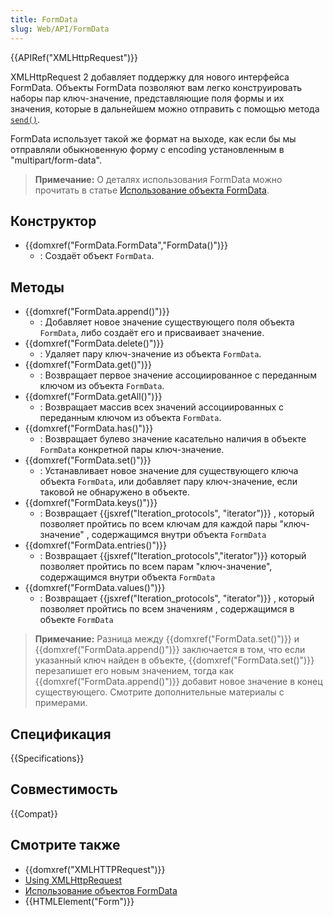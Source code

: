 ```yaml
---
title: FormData
slug: Web/API/FormData
---
```


{{APIRef("XMLHttpRequest")}}

XMLHttpRequest 2 добавляет поддержку для нового интерфейса FormData. Объекты FormData позволяют вам легко конструировать наборы пар ключ-значение, представляющие поля формы и их значения, которые в дальнейшем можно отправить с помощью метода [`send()`](</ru/docs/DOM/XMLHttpRequest#send()> "XMLHttpRequest#send()").

FormData использует такой же формат на выходе, как если бы мы отправляли обыкновенную форму с encoding установленным в "multipart/form-data".

> **Примечание:** О деталях использования FormData можно прочитать в статье [Использование объекта FormData](/ru/docs/DOM/XMLHttpRequest/FormData/Using_FormData_Objects).

## Конструктор

- {{domxref("FormData.FormData","FormData()")}}
  - : Создаёт объект `FormData`.

## Методы

- {{domxref("FormData.append()")}}
  - : Добавляет новое значение существующего поля объекта `FormData`, либо создаёт его и присваивает значение.
- {{domxref("FormData.delete()")}}
  - : Удаляет пару ключ-значение из объекта `FormData`.
- {{domxref("FormData.get()")}}
  - : Возвращает первое значение ассоциированное с переданным ключом из объекта `FormData`.
- {{domxref("FormData.getAll()")}}
  - : Возвращает массив всех значений ассоциированных с переданным ключом из объекта `FormData`.
- {{domxref("FormData.has()")}}
  - : Возвращает булево значение касательно наличия в объекте `FormData` конкретной пары ключ-значение.
- {{domxref("FormData.set()")}}
  - : Устанавливает новое значение для существующего ключа объекта `FormData`, или добавляет пару ключ-значение, если таковой не обнаружено в объекте.
- {{domxref("FormData.keys()")}}
  - : Возвращает {{jsxref("Iteration_protocols", "iterator")}} , который позволяет пройтись по всем ключам для каждой пары "ключ-значение" , содержащимся внутри объекта `FormData`
- {{domxref("FormData.entries()")}}
  - : Возвращает {{jsxref("Iteration_protocols","iterator")}} который позволяет пройтись по всем парам "ключ-значение", содержащимся внутри объекта `FormData`
- {{domxref("FormData.values()")}}
  - : Возвращает {{jsxref("Iteration_protocols", "iterator")}} , который позволяет пройтись по всем значениям , содержащимся в объекте `FormData`

> **Примечание:** Разница между {{domxref("FormData.set()")}} и {{domxref("FormData.append()")}} заключается в том, что если указанный ключ найден в объекте, {{domxref("FormData.set()")}} перезапишет его новым значением, тогда как {{domxref("FormData.append()")}} добавит новое значение в конец существующего. Смотрите дополнительные материалы с примерами.

## Спецификация

{{Specifications}}

## Совместимость

{{Compat}}

## Смотрите также

- {{domxref("XMLHTTPRequest")}}
- [Using XMLHttpRequest](/ru/docs/DOM/XMLHttpRequest/Using_XMLHttpRequest)
- [Использование объектов FormData](/ru/docs/DOM/XMLHttpRequest/FormData/Using_FormData_Objects)
- {{HTMLElement("Form")}}
